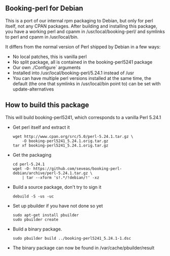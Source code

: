 Booking-perl for Debian
-----------------------
This is a port of our internal rpm packaging to Debian, but only for perl
itself, not any CPAN packages. After building and installing this package,
you have a working perl and cpanm in /usr/local/booking-perl/ and symlinks to
perl and cpanm in /usr/local/bin.

It differs from the normal version of Perl shipped by Debian in a few ways:

- No local patches, this is vanilla perl
- No split package, all is contained in the booking-perl5241 package
- Our own ./Configure` arguments
- Installed into /usr/local/booking-perl/5.24.1 instead of /usr
- You can have multiple perl versions installed at the same time, the default
  (the one that symlinks in /usr/local/bin point to) can be set with
  update-alternatives

How to build this package
-------------------------
This will build booking-perl5241, which corresponds to a vanilla Perl 5.24.1

- Get perl itself and extract it

    ```
    wget http://www.cpan.org/src/5.0/perl-5.24.1.tar.gz \
        -O booking-perl5241_5.24.1.orig.tar.gz
    tar xf booking-perl5241_5.24.1.orig.tar.gz
    ```

- Get the packaging

    ```
    cd perl-5.24.1
    wget -O- https://github.com/seveas/booking-perl-debian/archive/perl-5.24.1.tar.gz \
        | tar --xform 's!.*/!debian/!' -xz
    ```

- Build a source package, don't try to sign it

    `debuild -S -us -uc`

- Set up pbuilder if you have not done so yet

    ```
    sudo apt-get install pbuilder
    sudo pbuilder create
    ```

- Build a binary package.

    `sudo pbuilder build ../booking-perl5241_5.24.1-1.dsc`

- The binary package can now be found in /var/cache/pbuilder/result
